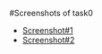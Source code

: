 #Screenshots of task0
- [Screenshot#1](https://github.com/ihor2308/kottans/blob/master/task0/learn_git_branching_1.png)
- [Screenshot#2](https://github.com/ihor2308/kottans/blob/master/task0/learn_git_branching_2.png)
